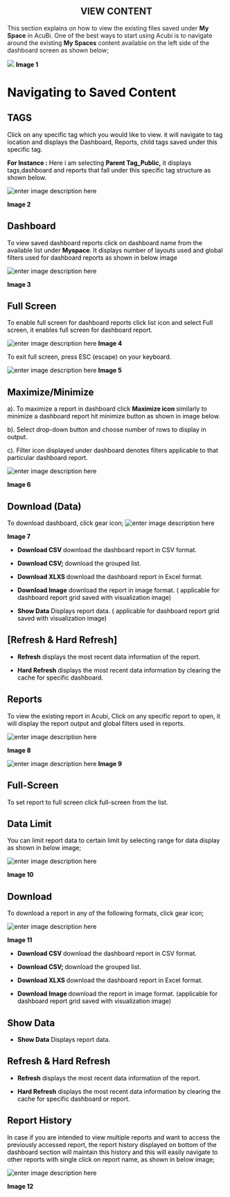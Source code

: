 


<center><h2>VIEW CONTENT</h2></center>

This section explains on how to view the existing files saved under <b>My Space</b> in AcuBi. One of the best ways to start using Acubi is to navigate around the existing <b>My Spaces</b> content available on the left side of the dashboard screen as shown below;

![
](https://raw.githubusercontent.com/sv18042016/fp1/d9c267871ed467a0bbf143c1bf8c4137012cb6d4/images/New_version5/UD_Viewing_Content_Image4.png)
 <b><font color = "Black"> Image 1</b>

# Navigating to Saved Content 

## TAGS

Click on any specific tag which you would like to view. it will navigate to tag location and displays the Dashboard, Reports, child tags saved under this specific tag.

<b>For Instance :</b> Here i am selecting <b>Parent Tag_Public,</b> it displays tags,dashboard and reports that fall under this specific tag structure as shown below.

![enter image description here](https://raw.githubusercontent.com/sv18042016/fp1/69d5beb04063249964516e10e7358d38b3641f29/images/New_version5/UD_Viewing_Content_Image1.png)
 
 <b><font color = "Black"> Image 2</b>
 
## Dashboard

 To view saved dashboard reports click on dashboard name from the available list under <b>Myspace</b>. It displays number of layouts used and global filters used for dashboard reports as shown in below image
 
![enter image description here](https://raw.githubusercontent.com/sv18042016/fp1/c837174a359211665f3c4da93275066e943d7c93/images/New_version5/UD_Dashboard_image10.png)
 
  <b><font color = "Black"> Image 3  </b>
  
## Full Screen 

To enable full screen for dashboard reports click list icon and select Full screen, it enables full screen for dashboard report.

![enter image description here](https://raw.githubusercontent.com/sv18042016/fp1/4a0a40f34ba11548fec0b86c8a6b53335c3f5f86/images/New_version5/TD_Dashboard_image28.png)
 <B><font color = " Black"> Image 4</font></b>
 
To exit full screen, press ESC (escape) on your keyboard.

![enter image description here](https://raw.githubusercontent.com/sv18042016/fp1/4a0a40f34ba11548fec0b86c8a6b53335c3f5f86/images/New_version5/TD_Dashboard_image29.png)
 <B><font color = " Black"> Image 5</font></b>
 
 ## Maximize/Minimize
  
a). To maximize a report in dashboard click <b>Maximize icon </b> similarly to minimize a dashboard report hit minimize button as shown in image below.

b). Select drop-down button and choose number of rows to display in output.

c). Filter icon displayed under dashboard denotes filters applicable to that particular dashboard report.

![enter image description here](https://raw.githubusercontent.com/sv18042016/fp1/d9ba9b9b2511f182a2a490b8ad5290aaab0c14e5/images/New_version5/TD_Dashboard_image24.png)

 <B><font color = " Black"> Image 6 </font></b>

## Download (Data)


To download dashboard, click gear icon;
 ![enter image description here](https://raw.githubusercontent.com/sv18042016/fp1/b258f4f2510be549d125601a7ae32a0c1945cca9/images/New_version5/td_view_report_image16.png)

 <B><font color = " Black"> Image 7</font></b>
 
-   <b>Download CSV </b>  download the dashboard report in CSV format.

- <b>Download CSV; </b>  download the grouped list.

- <b>Download XLXS </b>  download the dashboard report in Excel format.

-   <b>Download Image</b>  download the report in image format. ( applicable for dashboard report grid saved with visualization image)
    
-   <b>Show Data</b>  Displays report data. ( applicable for dashboard report grid saved with visualization image)

## [Refresh & Hard Refresh]

-   <b>Refresh</b>  displays the most recent data information of the report.
    
-   <b>Hard Refresh</b>  displays the most recent data information by clearing the cache for specific dashboard.


 ## Reports

To view the existing report in Acubi, Click on any specific report to open, it will display the report output and global filters used in reports.

![enter image description here](https://raw.githubusercontent.com/sv18042016/fp1/094f156e76391d17f8f39e4a8f02b97cf71952d4/images/New_version5/td_view_report_image12.png)

 <b><font color = "Black"> Image  8</b>
 

![enter image description here](https://raw.githubusercontent.com/sv18042016/fp1/4cf90c1b89eb4c3002bcc0f1de094babbc3834d4/images/New_version5/td_view_report_image15.png)
<b><font color = "Black"> Image 9</b>

## Full-Screen

To set report to full screen click full-screen from the list.

## Data Limit

You can limit report data to certain limit by selecting range for data display as shown in below image;

![enter image description here](https://raw.githubusercontent.com/sv18042016/fp1/9909d1672012d731d78dcdbdbf702bf20a06c2cb/images/New_version5/UD_Viewing_Content_Image5.png)

 <b><font color = "Black"> Image 10</b>

## Download

To download a report in any of the following formats, click gear icon;

![enter image description here](https://raw.githubusercontent.com/sv18042016/fp1/b258f4f2510be549d125601a7ae32a0c1945cca9/images/New_version5/td_view_report_image16.png)

<b><font color = "Black"> Image 11</b>

-   <b>Download CSV </b>  download the dashboard report in CSV format.

-  <b>Download CSV; </b>  download the grouped list.

- <b>Download XLXS </b>  download the dashboard report in Excel format.

- <b> Download Image </b>  download the report in image format. (applicable for dashboard report grid saved with visualization image)

## Show Data

- <b> Show Data</b> Displays report data.
 
## Refresh & Hard Refresh

-   <b>Refresh</b>  displays the most recent data information of the report.
    
-   <b>Hard Refresh</b>  displays the most recent data information by clearing the cache for specific dashboard or report.
    
## Report History

In case if you are intended to view multiple reports and want to access the previously accessed report, the report history displayed on bottom of the dashboard section will maintain this history and this will easily navigate to other reports with single click on report name, as shown in below image;

![enter image description here](https://raw.githubusercontent.com/sv18042016/fp1/ecb4f0f16b2129205eec0956ab06dc804f988097/images/New_version5/td_view_report_image17.png)

<b><font color = "Black"> Image 12</b>


<!--stackedit_data:
eyJoaXN0b3J5IjpbLTc5OTY3MzA0OSwtMTU0MjIyMzIxMCw5Mj
gyNjI1MjMsMzczMDcwMzc1LDE4ODA5MjcyODIsMTg3Njg3OTEw
NiwtMTgyOTE3MTcwOSw3ODk2MzkyOSwyMDIyMTcxNTk4LC0xNT
QzNzUwNzIwLC0xMjY0NTIwOTc4LC00MTE0MTIxNjMsLTE0MTMx
ODE0OTEsMjA3MzMxNDUwMiw4Nzk4NDQ2MTgsMTg5NTMxNDU3MC
wtMTczNjMyNjk2NCwxMzE5NTg2NTI2LDEyMzQ1MzQ3NTcsLTM4
MjYwMzkyMV19
-->